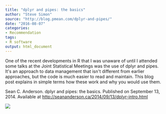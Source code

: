 ```yaml
---
title: "dplyr and pipes: the basics"
author: "Steve Simon"
source: "http://blog.pmean.com/dplyr-and-pipes/"
date: "2016-08-07"
categories:
- Recommendation
tags:
- R software
output: html_document
---
```


One of the recent developments in R that I was unaware of until I
attended some talks at the Joint Statistical Meetings was the use of
dplyr and pipes. It's an approach to data management that isn't
different from earlier approaches, but the code is much easier to read
and maintain. This blog post explains in simple terms how these work and
why you would use them.

<!---More--->

Sean C. Anderson. dplyr and pipes: the basics. Published on September
13, 2014. Available at
<http://seananderson.ca/2014/09/13/dplyr-intro.html>

![](http://www.pmean.com/images/images/16/dplyr-and-pipes01.png)




